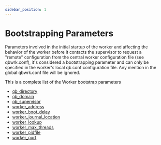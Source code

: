 ```yaml
---
sidebar_position: 1
---
```


# Bootstrapping Parameters

Parameters involved in the initial startup of the worker and affecting the behavior of the worker before it contacts the supervisor to request a "remote" configuration from the central worker configuration file (see qbwrk.conf), it's considered a bootstrapping parameter and can only be specified in the worker's local qb.conf configuration file. Any mention in the global qbwrk.conf file will be ignored.

This is a complete list of the Worker bootstrap parameters

* [qb_directory](../../configuration-parameter-reference/qb_directory)
* [qb_domain](../../configuration-parameter-reference/qb_domain)
* [qb_supervisor](../../configuration-parameter-reference/qb_supervisor)
* [worker_address](../../configuration-parameter-reference/worker_address)
* [worker_boot_delay](../../configuration-parameter-reference/worker_boot_delay)
* [worker_journal_location](../../configuration-parameter-reference/worker_journal_location)
* [worker_lookup](../../configuration-parameter-reference/worker_lookup)
* [worker_max_threads](../../configuration-parameter-reference/worker_max_threads)
* [worker_pidfile](../../configuration-parameter-reference/worker_pidfile)
* [worker_port](../../configuration-parameter-reference/worker_port)
